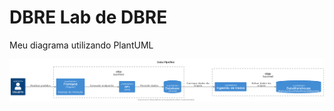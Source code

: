 # DBRE Lab de DBRE

Meu diagrama utilizando PlantUML

![Diagram Image Link](out/diagrams/data_pipeline/diagram.png)